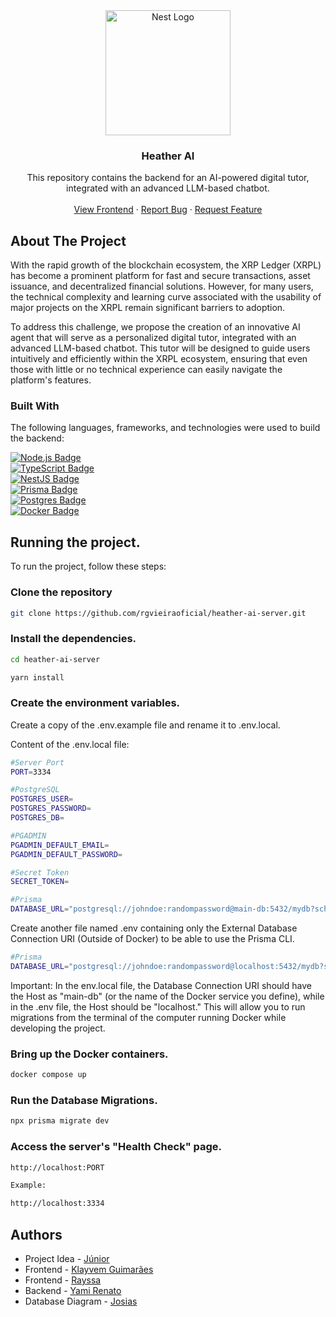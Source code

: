 <!-- PROJECT LOGO -->
<div>
  <div align="center">
    <a href="https://github.com/othneildrew/Best-README-Template">
      <img src="https://nestjs.com/img/logo-small.svg" width="200" alt="Nest Logo" />
    </a>
  </div>

  <h3 align="center">Heather AI</h3>

  <p align="center">
    This repository contains the backend for an AI-powered digital tutor, integrated with an advanced LLM-based chatbot.
 <br />
    <br />
      <a href="https://github.com">View Frontend</a>
      ·
      <a href="https://github.com">Report Bug</a>
      ·
      <a href="https://github.com">Request Feature</a>
  </p>
</div>

<!-- ABOUT THE PROJECT -->
## About The Project

With the rapid growth of the blockchain ecosystem, the XRP Ledger (XRPL) has become a prominent platform for fast and secure transactions, asset issuance, and decentralized financial solutions. However, for many users, the technical complexity and learning curve associated with the usability of major projects on the XRPL remain significant barriers to adoption.

To address this challenge, we propose the creation of an innovative AI agent that will serve as a personalized digital tutor, integrated with an advanced LLM-based chatbot. This tutor will be designed to guide users intuitively and efficiently within the XRPL ecosystem, ensuring that even those with little or no technical experience can easily navigate the platform's features.

### Built With

The following languages, frameworks, and technologies were used to build the backend:

[![Node.js Badge](https://img.shields.io/badge/Node.js-43853D?style=for-the-badge&logo=node.js&logoColor=white)](https://nodejs.org)
<br/>
[![TypeScript Badge](https://img.shields.io/badge/TypeScript-007ACC?style=for-the-badge&logo=typescript&logoColor=white)](https://www.typescriptlang.org)
<br/>
[![NestJS Badge](https://img.shields.io/badge/nestjs-%23E0234E.svg?style=for-the-badge&logo=nestjs&logoColor=white)](https://nestjs.com)
<br/>
[![Prisma Badge](https://img.shields.io/badge/Prisma-3982CE?style=for-the-badge&logo=Prisma&logoColor=white)](https://www.prisma.io)
<br/>
[![Postgres Badge](https://img.shields.io/badge/postgres-%23316192.svg?style=for-the-badge&logo=postgresql&logoColor=white)](https://www.postgresql.org)
<br/>
[![Docker Badge](https://img.shields.io/badge/docker-%230db7ed.svg?style=for-the-badge&logo=docker&logoColor=white)](https://www.docker.com)

## Running the project.

To run the project, follow these steps:

### Clone the repository

```bash
git clone https://github.com/rgvieiraoficial/heather-ai-server.git
```

### Install the dependencies.

```bash
cd heather-ai-server

yarn install
```

### Create the environment variables.

Create a copy of the .env.example file and rename it to .env.local.

Content of the .env.local file:

```bash
#Server Port
PORT=3334

#PostgreSQL
POSTGRES_USER=
POSTGRES_PASSWORD=
POSTGRES_DB=

#PGADMIN
PGADMIN_DEFAULT_EMAIL=
PGADMIN_DEFAULT_PASSWORD=

#Secret Token
SECRET_TOKEN=

#Prisma
DATABASE_URL="postgresql://johndoe:randompassword@main-db:5432/mydb?schema=public"
```

Create another file named .env containing only the External Database Connection URI (Outside of Docker) to be able to use the Prisma CLI.

```bash
#Prisma
DATABASE_URL="postgresql://johndoe:randompassword@localhost:5432/mydb?schema=public"
```
Important: In the env.local file, the Database Connection URI should have the Host as "main-db" (or the name of the Docker service you define), while in the .env file, the Host should be "localhost." This will allow you to run migrations from the terminal of the computer running Docker while developing the project.

### Bring up the Docker containers.

```bash
docker compose up
```

### Run the Database Migrations.

```bash
npx prisma migrate dev
```

### Access the server's "Health Check" page.

```bash
http://localhost:PORT

Example:

http://localhost:3334
```

## Authors

- Project Idea - [Júnior](https://github.com/rgvieiraoficia)
- Frontend - [Klayvem Guimarães](https://github.com/KlayvemGuimaraes)
- Frontend - [Rayssa](https://github.com)
- Backend - [Yami Renato](https://github.com/rgvieiraoficia)
- Database Diagram - [Josias](https://github.com)
